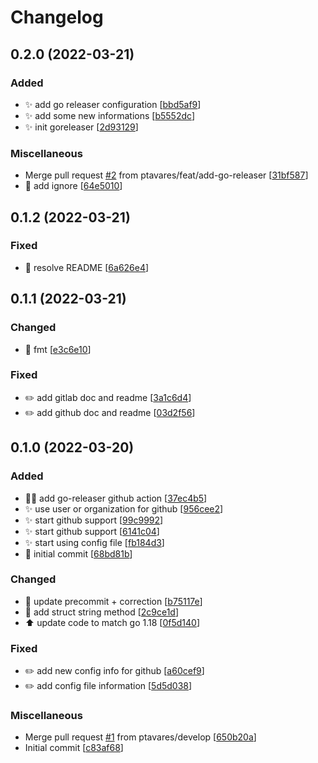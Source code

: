 # Changelog

<a name="0.2.0"></a>
## 0.2.0 (2022-03-21)

### Added

- ✨ add go releaser configuration [[bbd5af9](https://github.com/ptavares/go-git-projects/commit/bbd5af953823916e996b0be7b724996ce4069c12)]
- ✨ add some new informations [[b5552dc](https://github.com/ptavares/go-git-projects/commit/b5552dc3f4baf920132ddedf9a95e2f5621e53a9)]
- ✨ init goreleaser [[2d93129](https://github.com/ptavares/go-git-projects/commit/2d931297ad7b688b8e02713d415521618f28329e)]

### Miscellaneous

-  Merge pull request [#2](https://github.com/ptavares/go-git-projects/issues/2) from ptavares/feat/add-go-releaser [[31bf587](https://github.com/ptavares/go-git-projects/commit/31bf587620fc04a7cd0cf036885d4c87f25fe991)]
- 🙈 add ignore [[64e5010](https://github.com/ptavares/go-git-projects/commit/64e501070bbe90147dd54d6c585adece216c84ab)]


<a name="0.1.2"></a>
## 0.1.2 (2022-03-21)

### Fixed

- 🐛 resolve README [[6a626e4](https://github.com/ptavares/go-git-projects/commit/6a626e47ce1b01792643094078c7bd90d27ffbd2)]


<a name="0.1.1"></a>
## 0.1.1 (2022-03-21)

### Changed

- 🚨 fmt [[e3c6e10](https://github.com/ptavares/go-git-projects/commit/e3c6e1008d1dd5e0c377712a11070d602be001af)]

### Fixed

- ✏️ add gitlab doc and readme [[3a1c6d4](https://github.com/ptavares/go-git-projects/commit/3a1c6d436726c952cef6ba442face1ca4dafaf7c)]
- ✏️ add github doc and readme [[03d2f56](https://github.com/ptavares/go-git-projects/commit/03d2f564e57efa934933f81f5e7b4fc65e1da884)]


<a name="0.1.0"></a>
## 0.1.0 (2022-03-20)

### Added

- 👷‍♂️ add go-releaser github action [[37ec4b5](https://github.com/ptavares/go-git-projects/commit/37ec4b5d4a1006a6d05692adf6c401438a9cea0b)]
- ✨ use user or organization for github [[956cee2](https://github.com/ptavares/go-git-projects/commit/956cee2e9e6a9514f68d03bb486bed8d11a082a2)]
- ✨ start github support [[99c9992](https://github.com/ptavares/go-git-projects/commit/99c99920362802a1fc1a9ff16fc8b93cf30bc788)]
- ✨ start github support [[6141c04](https://github.com/ptavares/go-git-projects/commit/6141c04e348193f45b9afb8408b4a140381185a3)]
- ✨ start using config file [[fb184d3](https://github.com/ptavares/go-git-projects/commit/fb184d329e7bb93e2035a921d9a390f7cc7bb0f7)]
- 🎉 initial commit [[68bd81b](https://github.com/ptavares/go-git-projects/commit/68bd81b08ef9e8fa7f3b6e8c516a99d23a5260e2)]

### Changed

- 🚨 update precommit + correction [[b75117e](https://github.com/ptavares/go-git-projects/commit/b75117e29dc757b03637264e2c288cce717836f9)]
- 🔧 add struct string method [[2c9ce1d](https://github.com/ptavares/go-git-projects/commit/2c9ce1dc2ee86ed3b8cf2104642ceaeca58ebf6b)]
- ⬆️ update code to match go 1.18 [[0f5d140](https://github.com/ptavares/go-git-projects/commit/0f5d140ecbeea8413d0d977ba52b0d20328c9863)]

### Fixed

- ✏️ add new config info for github [[a60cef9](https://github.com/ptavares/go-git-projects/commit/a60cef9b6232fef6e65b859a2eadae297ecb16e1)]
- ✏️ add config file information [[5d5d038](https://github.com/ptavares/go-git-projects/commit/5d5d038de0d57801966ba02f60984cfe4255eeb5)]

### Miscellaneous

-  Merge pull request [#1](https://github.com/ptavares/go-git-projects/issues/1) from ptavares/develop [[650b20a](https://github.com/ptavares/go-git-projects/commit/650b20a2f9450cfe4909e687506985e99075c0f4)]
-  Initial commit [[c83af68](https://github.com/ptavares/go-git-projects/commit/c83af68e9f960b0ec280b76dd7413eaf3553943f)]
